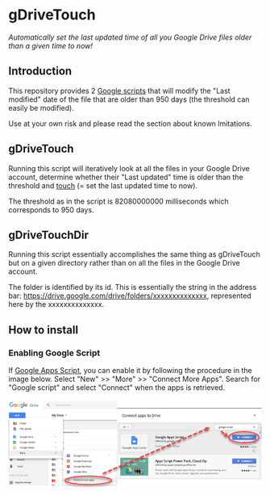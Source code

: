 # gDriveTouch

*Automatically set the last updated time of all you Google Drive files
older than a given time to now!*

## Introduction

This repository provides 2
[Google scripts](https://www.google.com/script/start/) that will modify
the "Last modified" date of the file that are older than 950 days (the
threshold can easily be modified).

Use at your own risk and please read the section about known lmitations.

## gDriveTouch

Running this script will iteratively look at all the files in your
Google Drive account, determine whether their "Last updated" time is
older than the threshold and
[touch](https://developers.google.com/drive/v2/reference/files/touch)
(= set the last updated time to now).

The threshold as in the script is 82080000000 milliseconds which
corresponds to 950 days.

## gDriveTouchDir

Running this script essentially accomplishes the same thing as
gDriveTouch but on a given directory rather than on all the files in the
Google Drive account.

The folder is identified by its id. This is essentially the string in
the address bar: https://drive.google.com/drive/folders/xxxxxxxxxxxxxx,
represented here by the xxxxxxxxxxxxxx.

## How to install

### Enabling Google Script

If [Google Apps Script](https://www.google.com/script/start/), you can
enable it by following the procedure in the image below. Select "New" >>
"More" >> "Connect More Apps". Search for "Google script" and select
"Connect" when the apps is retrieved.

![Enable Google Script Image](/imgs/img_01.png)
